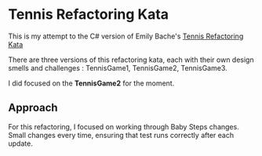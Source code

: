 # Tennis Refactoring Kata

This is my attempt to the C# version of Emily Bache's [Tennis Refactoring Kata](https://github.com/emilybache/Tennis-Refactoring-Kata)

There are three versions of this refactoring kata, each with their own design smells and challenges : TennisGame1, TennisGame2, TennisGame3.

I did focused on the **TennisGame2** for the moment.


## Approach

For this refactoring, I focused on working through Baby Steps changes. Small changes every time, ensuring that test runs correctly after each update.